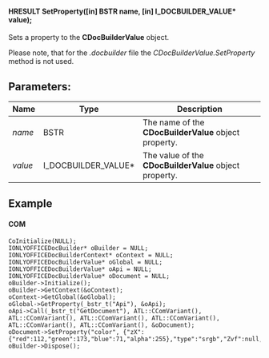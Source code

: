 #### HRESULT SetProperty(\[in] BSTR name, \[in] I\_DOCBUILDER\_VALUE\* value);

Sets a property to the **CDocBuilderValue** object.

Please note, that for the *.docbuilder* file the *CDocBuilderValue.SetProperty* method is not used.

## Parameters:

| Name    | Type                   | Description                                            |
| ------- | ---------------------- | ------------------------------------------------------ |
| *name*  | BSTR                   | The name of the **CDocBuilderValue** object property.  |
| *value* | I\_DOCBUILDER\_VALUE\* | The value of the **CDocBuilderValue** object property. |

## Example

#### COM

```
CoInitialize(NULL);
IONLYOFFICEDocBuilder* oBuilder = NULL;
IONLYOFFICEDocBuilderContext* oContext = NULL;
IONLYOFFICEDocBuilderValue* oGlobal = NULL;
IONLYOFFICEDocBuilderValue* oApi = NULL;
IONLYOFFICEDocBuilderValue* oDocument = NULL;
oBuilder->Initialize();
oBuilder->GetContext(&oContext);
oContext->GetGlobal(&oGlobal);
oGlobal->GetProperty(_bstr_t("Api"), &oApi);
oApi->Call(_bstr_t("GetDocument"), ATL::CComVariant(), ATL::CComVariant(), ATL::CComVariant(), ATL::CComVariant(), ATL::CComVariant(), ATL::CComVariant(), &oDocument);
oDocument->SetProperty("color", {"zX":{"red":112,"green":173,"blue":71,"alpha":255},"type":"srgb","Zvf":null,"type":"uniColor"});
oBuilder->Dispose();
```
